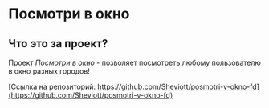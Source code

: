 # Посмотри в окно

## Что это за проект? 

Проект *Посмотри в окно* - позволяет посмотреть любому пользователю в окно разных городов!

[Ссылка на репозиторий: https://github.com/Sheviott/posmotri-v-okno-fd](https://github.com/Sheviott/posmotri-v-okno-fd)